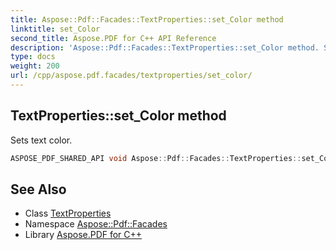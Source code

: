 ```yaml
---
title: Aspose::Pdf::Facades::TextProperties::set_Color method
linktitle: set_Color
second_title: Aspose.PDF for C++ API Reference
description: 'Aspose::Pdf::Facades::TextProperties::set_Color method. Sets text color in C++.'
type: docs
weight: 200
url: /cpp/aspose.pdf.facades/textproperties/set_color/
---
```

## TextProperties::set_Color method


Sets text color.

```cpp
ASPOSE_PDF_SHARED_API void Aspose::Pdf::Facades::TextProperties::set_Color(System::Drawing::Color value)
```

## See Also

* Class [TextProperties](../)
* Namespace [Aspose::Pdf::Facades](../../)
* Library [Aspose.PDF for C++](../../../)
